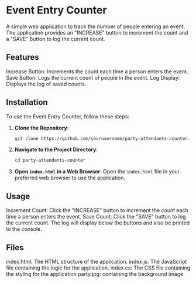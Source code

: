 # Event Entry Counter

A simple web application to track the number of people entering an event. The application provides an "INCREASE" button to increment the count and a "SAVE" button to log the current count.

## Features
Increase Button: Increments the count each time a person enters the event.
Save Button: Logs the current count of people in the event.
Log Display: Displays the log of saved counts.

## Installation

To use the Event Entry Counter, follow these steps:

1. **Clone the Repository**:
    ```bash
    git clone https://github.com/yourusername/party-attendants-counter.git
    ```
2. **Navigate to the Project Directory**:
    ```bash
    cd party-attendants-counter
    ```
3. **Open `index.html` in a Web Browser**:
    Open the `index.html` file in your preferred web browser to use the application.

## Usage

Increment Count:
Click the "INCREASE" button to increment the count each time a person enters the event.
Save Count:
Click the "SAVE" button to log the current count. The log will display below the buttons and also be printed to the console.

## Files
index.html: The HTML structure of the application.
index.js: The JavaScript file containing the logic for the application.
index.cs: The CSS file containing the styling for the application
party.jpg: containing the background image
